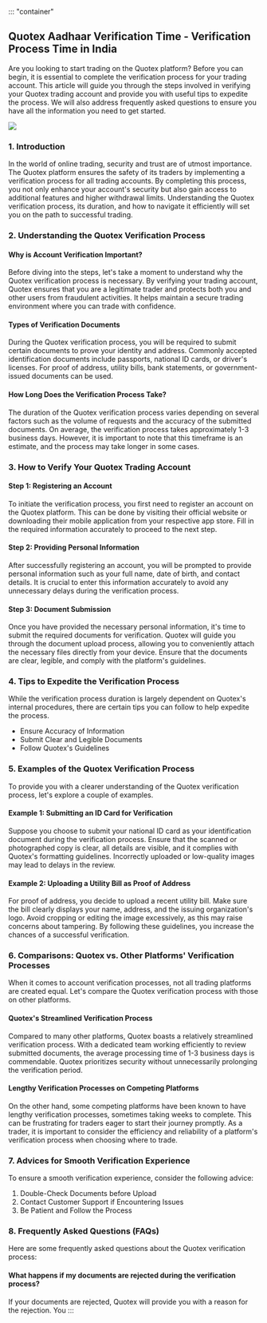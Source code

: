 ::: \"container\"
## Quotex Aadhaar Verification Time - Verification Process Time in India

Are you looking to start trading on the Quotex platform? Before you can
begin, it is essential to complete the verification process for your
trading account. This article will guide you through the steps involved
in verifying your Quotex trading account and provide you with useful
tips to expedite the process. We will also address frequently asked
questions to ensure you have all the information you need to get
started.

[![](https://static.quotex.io/files/4_en/300_250.jpg)](https://traff.sbs/brokerqxlid)

### 1. Introduction

In the world of online trading, security and trust are of utmost
importance. The Quotex platform ensures the safety of its traders by
implementing a verification process for all trading accounts. By
completing this process, you not only enhance your account\'s security
but also gain access to additional features and higher withdrawal
limits. Understanding the Quotex verification process, its duration, and
how to navigate it efficiently will set you on the path to successful
trading.

### 2. Understanding the Quotex Verification Process

#### Why is Account Verification Important?

Before diving into the steps, let\'s take a moment to understand why the
Quotex verification process is necessary. By verifying your trading
account, Quotex ensures that you are a legitimate trader and protects
both you and other users from fraudulent activities. It helps maintain a
secure trading environment where you can trade with confidence.

#### Types of Verification Documents

During the Quotex verification process, you will be required to submit
certain documents to prove your identity and address. Commonly accepted
identification documents include passports, national ID cards, or
driver\'s licenses. For proof of address, utility bills, bank
statements, or government-issued documents can be used.

#### How Long Does the Verification Process Take?

The duration of the Quotex verification process varies depending on
several factors such as the volume of requests and the accuracy of the
submitted documents. On average, the verification process takes
approximately 1-3 business days. However, it is important to note that
this timeframe is an estimate, and the process may take longer in some
cases.

### 3. How to Verify Your Quotex Trading Account

#### Step 1: Registering an Account

To initiate the verification process, you first need to register an
account on the Quotex platform. This can be done by visiting their
official website or downloading their mobile application from your
respective app store. Fill in the required information accurately to
proceed to the next step.

#### Step 2: Providing Personal Information

After successfully registering an account, you will be prompted to
provide personal information such as your full name, date of birth, and
contact details. It is crucial to enter this information accurately to
avoid any unnecessary delays during the verification process.

#### Step 3: Document Submission

Once you have provided the necessary personal information, it\'s time to
submit the required documents for verification. Quotex will guide you
through the document upload process, allowing you to conveniently attach
the necessary files directly from your device. Ensure that the documents
are clear, legible, and comply with the platform\'s guidelines.

### 4. Tips to Expedite the Verification Process

While the verification process duration is largely dependent on
Quotex\'s internal procedures, there are certain tips you can follow to
help expedite the process.

-   Ensure Accuracy of Information
-   Submit Clear and Legible Documents
-   Follow Quotex\'s Guidelines

### 5. Examples of the Quotex Verification Process

To provide you with a clearer understanding of the Quotex verification
process, let\'s explore a couple of examples.

#### Example 1: Submitting an ID Card for Verification

Suppose you choose to submit your national ID card as your
identification document during the verification process. Ensure that the
scanned or photographed copy is clear, all details are visible, and it
complies with Quotex\'s formatting guidelines. Incorrectly uploaded or
low-quality images may lead to delays in the review.

#### Example 2: Uploading a Utility Bill as Proof of Address

For proof of address, you decide to upload a recent utility bill. Make
sure the bill clearly displays your name, address, and the issuing
organization\'s logo. Avoid cropping or editing the image excessively,
as this may raise concerns about tampering. By following these
guidelines, you increase the chances of a successful verification.

### 6. Comparisons: Quotex vs. Other Platforms\' Verification Processes

When it comes to account verification processes, not all trading
platforms are created equal. Let\'s compare the Quotex verification
process with those on other platforms.

#### Quotex\'s Streamlined Verification Process

Compared to many other platforms, Quotex boasts a relatively streamlined
verification process. With a dedicated team working efficiently to
review submitted documents, the average processing time of 1-3 business
days is commendable. Quotex prioritizes security without unnecessarily
prolonging the verification period.

#### Lengthy Verification Processes on Competing Platforms

On the other hand, some competing platforms have been known to have
lengthy verification processes, sometimes taking weeks to complete. This
can be frustrating for traders eager to start their journey promptly. As
a trader, it is important to consider the efficiency and reliability of
a platform\'s verification process when choosing where to trade.

### 7. Advices for Smooth Verification Experience

To ensure a smooth verification experience, consider the following
advice:

1.  Double-Check Documents before Upload
2.  Contact Customer Support if Encountering Issues
3.  Be Patient and Follow the Process

### 8. Frequently Asked Questions (FAQs)

Here are some frequently asked questions about the Quotex verification
process:

#### What happens if my documents are rejected during the verification process?

If your documents are rejected, Quotex will provide you with a reason
for the rejection. You
:::

